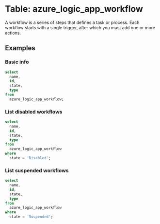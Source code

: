 # Table: azure_logic_app_workflow

A workflow is a series of steps that defines a task or process. Each workflow starts with a single trigger, after which you must add one or more actions.

## Examples

### Basic info

```sql
select
  name,
  id,
  state,
  type
from
  azure_logic_app_workflow;
```

### List disabled workflows

```sql
select
  name,
  id,
  state,
  type
from
  azure_logic_app_workflow
where
  state = 'Disabled';
```

### List suspended workflows

```sql
select
  name,
  id,
  state,
  type
from
  azure_logic_app_workflow
where
  state = 'Suspended';
```
